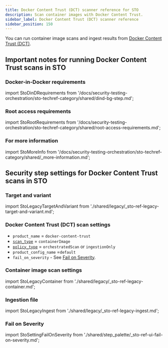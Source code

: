 ```yaml
---
title: Docker Content Trust (DCT) scanner reference for STO
description: Scan container images with Docker Content Trust.
sidebar_label: Docker Content Trust (DCT) scanner reference
sidebar_position: 150
---
```


You can run container image scans and ingest results from [Docker Content Trust (DCT)](https://docs.docker.com/engine/security/trust/).

## Important notes for running Docker Content Trust scans in STO


### Docker-in-Docker requirements


import StoDinDRequirements from '/docs/security-testing-orchestration/sto-techref-category/shared/dind-bg-step.md';


<StoDinDRequirements />

### Root access requirements


import StoRootRequirements from '/docs/security-testing-orchestration/sto-techref-category/shared/root-access-requirements.md';


<StoRootRequirements />

### For more information


import StoMoreInfo from '/docs/security-testing-orchestration/sto-techref-category/shared/_more-information.md';


<StoMoreInfo />

## Security step settings for Docker Content Trust scans in STO

### Target and variant


import StoLegacyTargetAndVariant  from './shared/legacy/_sto-ref-legacy-target-and-variant.md';


<StoLegacyTargetAndVariant />

### Docker Content Trust (DCT) scan settings

* `product_name` = `docker-content-trust`
* [`scan_type`](/docs/security-testing-orchestration/sto-techref-category/security-step-settings-reference#scanner-categories) = `containerImage`
* [`policy_type`](/docs/security-testing-orchestration/sto-techref-category/security-step-settings-reference#data-ingestion-methods) = `orchestratedScan` or `ingestionOnly`
* `product_config_name` =`default`
* `fail_on_severity` - See [Fail on Severity](#fail-on-severity).

### Container image scan settings


import StoLegacyContainer from './shared/legacy/_sto-ref-legacy-container.md';


<StoLegacyContainer />

### Ingestion file


import StoLegacyIngest from './shared/legacy/_sto-ref-legacy-ingest.md';


<StoLegacyIngest />

### Fail on Severity


import StoSettingFailOnSeverity from './shared/step_palette/_sto-ref-ui-fail-on-severity.md';

<StoSettingFailOnSeverity />


<!-- CONTAINERS --------------------------------------------------------------------------- -->



